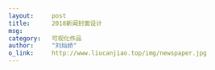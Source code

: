```yaml
---
layout:     post
title:      2018新闻封面设计
msg:		
category:	可视化作品
author:     "刘灿娇"
o_link:		http://www.liucanjiao.top/img/newspaper.jpg
---
```

